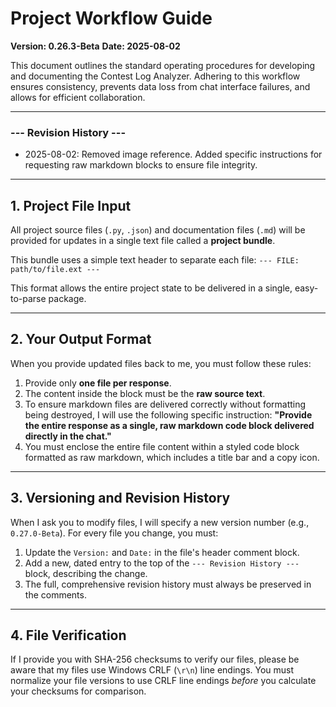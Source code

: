 # Project Workflow Guide

**Version: 0.26.3-Beta**
**Date: 2025-08-02**

This document outlines the standard operating procedures for developing and documenting the Contest Log Analyzer. Adhering to this workflow ensures consistency, prevents data loss from chat interface failures, and allows for efficient collaboration.

---
### --- Revision History ---
- 2025-08-02: Removed image reference. Added specific instructions for requesting raw markdown blocks to ensure file integrity.
---

## 1. Project File Input

All project source files (`.py`, `.json`) and documentation files (`.md`) will be provided for updates in a single text file called a **project bundle**.

This bundle uses a simple text header to separate each file:
`--- FILE: path/to/file.ext ---`

This format allows the entire project state to be delivered in a single, easy-to-parse package.

---

## 2. Your Output Format

When you provide updated files back to me, you must follow these rules:

1.  Provide only **one file per response**.
2.  The content inside the block must be the **raw source text**.
3.  To ensure markdown files are delivered correctly without formatting being destroyed, I will use the following specific instruction: **"Provide the entire response as a single, raw markdown code block delivered directly in the chat."**
4.  You must enclose the entire file content within a styled code block formatted as raw markdown, which includes a title bar and a copy icon.

---

## 3. Versioning and Revision History

When I ask you to modify files, I will specify a new version number (e.g., `0.27.0-Beta`). For every file you change, you must:

1.  Update the `Version:` and `Date:` in the file's header comment block.
2.  Add a new, dated entry to the top of the `--- Revision History ---` block, describing the change.
3.  The full, comprehensive revision history must always be preserved in the comments.

---

## 4. File Verification

If I provide you with SHA-256 checksums to verify our files, please be aware that my files use Windows CRLF (`\r\n`) line endings. You must normalize your file versions to use CRLF line endings *before* you calculate your checksums for comparison.
